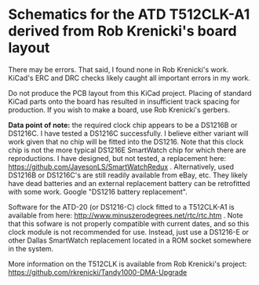 Schematics for the ATD T512CLK-A1 derived from Rob Krenicki's board layout
==========================================================================

There may be errors. That said, I found none in Rob Krenicki's work. KiCad's ERC and DRC checks likely caught all important errors in my work.

Do not produce the PCB layout from this KiCad project. Placing of standard KiCad parts onto the board has resulted in insufficient track spacing for production. If you wish to make a board, use Rob Krenicki's gerbers.

**Data point of note:** the required clock chip appears to be a DS1216B or DS1216C. I have tested a DS1216C successfully. I believe either variant will work given that no chip will be fitted into the DS1216. Note that this clock chip is not the more typical DS1216E SmartWatch chip for which there are reproductions. I have designed, but not tested, a replacement here: https://github.com/JayesonLS/SmartWatchRedux . Alternatively, used DS1216B or DS1216C's are still readily available from eBay, etc. They likely have dead batteries and an external replacement battery can be retrofitted with some work. Google "DS1216 battery replacement".

Software for the ATD-20 (or DS1216-C) clock fitted to a T512CLK-A1 is available from here: http://www.minuszerodegrees.net/rtc/rtc.htm . Note that this sofware is not properly compatible with current dates, and so this clock module is not recommended for use. Instead, just use a DS1216-E or other Dallas SmartWatch replacement located in a ROM socket somewhere in the system.

More information on the T512CLK is available from Rob Krenicki's project: https://github.com/rkrenicki/Tandy1000-DMA-Upgrade
